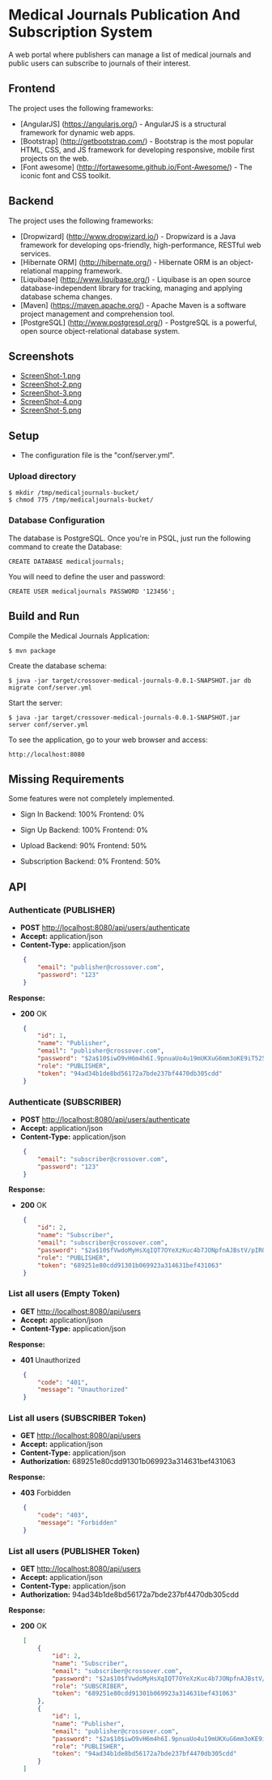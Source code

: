 Medical Journals Publication And Subscription System
=======

A web portal where publishers can manage a list of medical journals and public users can subscribe to journals of their interest.

## Frontend

The project uses the following frameworks:

- [AngularJS] (https://angularjs.org/) - AngularJS is a structural framework for dynamic web apps.
- [Bootstrap] (http://getbootstrap.com/) - Bootstrap is the most popular HTML, CSS, and JS framework for developing responsive, mobile first projects on the web.
- [Font awesome] (http://fortawesome.github.io/Font-Awesome/) - The iconic font and CSS toolkit.

## Backend

The project uses the following frameworks:

- [Dropwizard] (http://www.dropwizard.io/) - Dropwizard is a Java framework for developing ops-friendly, high-performance, RESTful web services.
- [Hibernate ORM] (http://hibernate.org/) - Hibernate ORM is an object-relational mapping framework.
- [Liquibase] (http://www.liquibase.org/) - Liquibase is an open source database-independent library for tracking, managing and applying database schema changes.
- [Maven] (https://maven.apache.org/) - Apache Maven is a software project management and comprehension tool.
- [PostgreSQL] (http://www.postgresql.org/) - PostgreSQL is a powerful, open source object-relational database system.

## Screenshots

- [ScreenShot-1.png](docs/ScreenShot-1.png)
- [ScreenShot-2.png](docs/ScreenShot-2.png)
- [ScreenShot-3.png](docs/ScreenShot-3.png)
- [ScreenShot-4.png](docs/ScreenShot-4.png)
- [ScreenShot-5.png](docs/ScreenShot-5.png)

## Setup

* The configuration file is the "conf/server.yml".

### Upload directory

    $ mkdir /tmp/medicaljournals-bucket/
    $ chmod 775 /tmp/medicaljournals-bucket/

### Database Configuration

The database is PostgreSQL. Once you're in PSQL, just run the following command to create the Database:

    CREATE DATABASE medicaljournals;

You will need to define the user and password:

    CREATE USER medicaljournals PASSWORD '123456';

## Build and Run

Compile the Medical Journals Application:

    $ mvn package

Create the database schema:

    $ java -jar target/crossover-medical-journals-0.0.1-SNAPSHOT.jar db migrate conf/server.yml

Start the server:

    $ java -jar target/crossover-medical-journals-0.0.1-SNAPSHOT.jar server conf/server.yml

To see the application, go to your web browser and access:

    http://localhost:8080


## Missing Requirements

Some features were not completely implemented.

- Sign In
	Backend: 100%
	Frontend: 0%

- Sign Up
	Backend: 100%
	Frontend: 0%

- Upload
	Backend: 90%
	Frontend: 50%

- Subscription
	Backend: 0%
	Frontend: 50%


## API

### Authenticate (PUBLISHER)

- **POST** [http://localhost:8080/api/users/authenticate](http://localhost:8080/api/users/authenticate)
- **Accept:** application/json
- **Content-Type:** application/json

```json
	{
		"email": "publisher@crossover.com",
		"password": "123"
	}
```
**Response:**

- **200** OK

```json
	{
	    "id": 1,
	    "name": "Publisher",
	    "email": "publisher@crossover.com",
	    "password": "$2a$10$iwO9vH6m4h6I.9pnuaUo4u19mUKXuG6mm3oKE9iT525fQ/Vf5jA7K",
	    "role": "PUBLISHER",
	    "token": "94ad34b1de8bd56172a7bde237bf4470db305cdd"
	}
```

### Authenticate (SUBSCRIBER)

- **POST** [http://localhost:8080/api/users/authenticate](http://localhost:8080/api/users/authenticate)
- **Accept:** application/json
- **Content-Type:** application/json

```json
	{
		"email": "subscriber@crossover.com",
		"password": "123"
	}
```

**Response:**

- **200** OK

```json
	{
	    "id": 2,
	    "name": "Subscriber",
	    "email": "subscriber@crossover.com",
	    "password": "$2a$10$fVwdoMyHsXqIQT7OYeXzKuc4b7JONpfnAJBstV/pIRQ08eP.J1d8i",
	    "role": "PUBLISHER",
	    "token": "689251e80cdd91301b069923a314631bef431063"
	}
```

### List all users (Empty Token)

- **GET** [http://localhost:8080/api/users](http://localhost:8080/api/users)
- **Accept:** application/json
- **Content-Type:** application/json

**Response:**

- **401** Unauthorized

```json
	{
	    "code": "401",
	    "message": "Unauthorized"
	}
```

### List all users (SUBSCRIBER Token)

- **GET** [http://localhost:8080/api/users](http://localhost:8080/api/users)
- **Accept:** application/json
- **Content-Type:** application/json
- **Authorization:** 689251e80cdd91301b069923a314631bef431063

**Response:**

- **403** Forbidden

```json
	{
	    "code": "403",
	    "message": "Forbidden"
	}
```

### List all users (PUBLISHER Token)

- **GET** [http://localhost:8080/api/users](http://localhost:8080/api/users)
- **Accept:** application/json
- **Content-Type:** application/json
- **Authorization:** 94ad34b1de8bd56172a7bde237bf4470db305cdd

**Response:**

- **200** OK

```json
	[
	    {
	        "id": 2,
	        "name": "Subscriber",
	        "email": "subscriber@crossover.com",
	        "password": "$2a$10$fVwdoMyHsXqIQT7OYeXzKuc4b7JONpfnAJBstV/pIRQ08eP.J1d8i",
	        "role": "SUBSCRIBER",
	        "token": "689251e80cdd91301b069923a314631bef431063"
	    },
	    {
	        "id": 1,
	        "name": "Publisher",
	        "email": "publisher@crossover.com",
	        "password": "$2a$10$iwO9vH6m4h6I.9pnuaUo4u19mUKXuG6mm3oKE9iT525fQ/Vf5jA7K",
	        "role": "PUBLISHER",
	        "token": "94ad34b1de8bd56172a7bde237bf4470db305cdd"
	    }
	]
```
